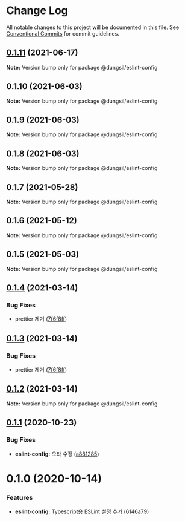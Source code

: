 # Change Log

All notable changes to this project will be documented in this file.
See [Conventional Commits](https://conventionalcommits.org) for commit guidelines.

## [0.1.11](https://github.com/dungsil/my-config/compare/@dungsil/eslint-config@0.1.10...@dungsil/eslint-config@0.1.11) (2021-06-17)

**Note:** Version bump only for package @dungsil/eslint-config






## 0.1.10 (2021-06-03)

**Note:** Version bump only for package @dungsil/eslint-config





## 0.1.9 (2021-06-03)

**Note:** Version bump only for package @dungsil/eslint-config





## 0.1.8 (2021-06-03)

**Note:** Version bump only for package @dungsil/eslint-config





## 0.1.7 (2021-05-28)

**Note:** Version bump only for package @dungsil/eslint-config





## 0.1.6 (2021-05-12)

**Note:** Version bump only for package @dungsil/eslint-config





## 0.1.5 (2021-05-03)

**Note:** Version bump only for package @dungsil/eslint-config





## [0.1.4](https://github.com/dungsil/my-config/compare/@dungsil/eslint-config@0.1.2...@dungsil/eslint-config@0.1.4) (2021-03-14)


### Bug Fixes

* prettier 제거 ([7f6f8ff](https://github.com/dungsil/my-config/commit/7f6f8ffb6a7ccfa163b24a511b805b91dc56eafd))





## [0.1.3](https://github.com/dungsil/my-config/compare/@dungsil/eslint-config@0.1.2...@dungsil/eslint-config@0.1.3) (2021-03-14)


### Bug Fixes

* prettier 제거 ([7f6f8ff](https://github.com/dungsil/my-config/commit/7f6f8ffb6a7ccfa163b24a511b805b91dc56eafd))






## [0.1.2](https://github.com/dungsil/my-config/compare/@dungsil/eslint-config@0.1.1...@dungsil/eslint-config@0.1.2) (2021-03-14)

**Note:** Version bump only for package @dungsil/eslint-config






## [0.1.1](https://github.com/dungsil/my-config/compare/@dungsil/eslint-config@0.1.0...@dungsil/eslint-config@0.1.1) (2020-10-23)


### Bug Fixes

* **eslint-config:** 오타 수정 ([a881285](https://github.com/dungsil/my-config/commit/a881285cb27d1a5f7cc69ca8592e3511f5352c41))





# 0.1.0 (2020-10-14)


### Features

* **eslint-config:** Typescript용 ESLint 설정 추가 ([6146a79](https://github.com/dungsil/my-config/commit/6146a799a241647aedb6a8456741f066af4f4ea4))
